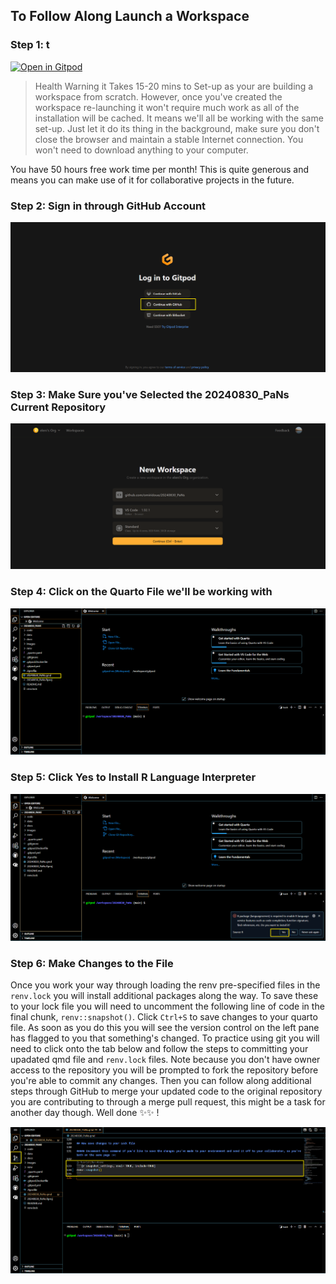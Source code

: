 ## To Follow Along Launch a Workspace

### Step 1: t

[![Open in Gitpod](https://gitpod.io/button/open-in-gitpod.svg)](https://gitpod.io/#github.com/omiridoue/20240830_PaNs)

> Health Warning it Takes 15-20 mins to Set-up as your are building a workspace from scratch. However, once you've created the workspace re-launching it won't require much work as all of the installation will be cached. It means we'll all be working with the same set-up. Just let it do its thing in the background, make sure you don't close the browser and maintain a stable Internet connection. You won't need to download anything to your computer.

You have 50 hours free work time per month! This is quite generous and means you can make use of it for collaborative projects in the future. 

### Step 2: Sign in through GitHub Account

![alt text](images/step1.png)

### Step 3: Make Sure you've Selected the 20240830_PaNs Current Repository

![alt text](images/step2.png)

### Step 4: Click on the Quarto File we'll be working with
![alt text](images/step3.png)

### Step 5: Click Yes to Install R Language Interpreter

![alt text](images/step4.png)

### Step 6: Make Changes to the File

Once you work your way through loading the renv pre-specified files in the `renv.lock` you will install additional packages along the way. To save these to your lock file you will need to uncomment the following line of code in the final chunk, `renv::snapshot()`. Click `Ctrl+S` to save changes to your quarto file. As soon as you do this you will see the version control on the left pane has flagged to you that something's changed. To practice using git you will need to click onto the tab below and follow the steps to committing your upadated qmd file and `renv.lock` files. Note because you don't have owner access to the repository you will be prompted to fork 
the repository before you're able to commit any changes. Then you can follow along additional steps through GitHub to merge your updated code to the original repository
you are contributing to through a merge pull request, this might be a task for another day though. Well done ✨✨ !

![alt text](images/step5.png)
